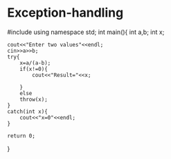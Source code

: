 # Exception-handling
#include<iostream>
using namespace std;
int main(){
	int a,b;
	int x;
	
	cout<<"Enter two values"<<endl;
	cin>>a>>b;
	try{
		x=a/(a-b);
		if(x!=0){
			cout<<"Result="<<x;
			
		}
		else
		throw(x);
	}
	catch(int x){
		cout<<"x=0"<<endl;
	}
	
	return 0;
}
